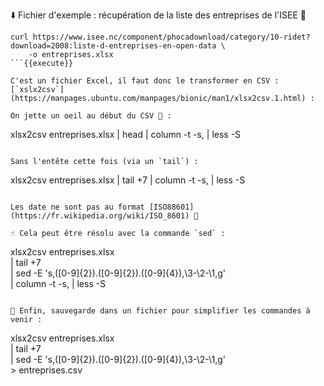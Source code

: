 ⬇️ Fichier d'exemple : récupération de la liste des entreprises de l'ISEE 🏢
```
curl https://www.isee.nc/component/phocadownload/category/10-ridet?download=2008:liste-d-entreprises-en-open-data \
    -o entreprises.xlsx
```{{execute}}

C'est un fichier Excel, il faut donc le transformer en CSV : [`xslx2csv`](https://manpages.ubuntu.com/manpages/bionic/man1/xlsx2csv.1.html) :

On jette un oeil au début du CSV 🧐 :
```
xlsx2csv entreprises.xlsx | head | column -t -s, | less -S
```{{execute}}

Sans l'entête cette fois (via un `tail`) :
```
xlsx2csv entreprises.xlsx | tail +7 | column -t -s, | less -S
```{{execute}}

Les date ne sont pas au format [ISO88601](https://fr.wikipedia.org/wiki/ISO_8601) 🤔

☝️ Cela peut être résolu avec la commande `sed` :
```
xlsx2csv entreprises.xlsx \
    | tail +7 \
    | sed -E 's,([0-9]{2}).([0-9]{2}).([0-9]{4}),\3-\2-\1,g' \
    | column -t -s, | less -S
```{{execute}}

💾 Enfin, sauvegarde dans un fichier pour simplifier les commandes à venir :
```
xlsx2csv entreprises.xlsx \
    | tail +7 \
    | sed -E 's,([0-9]{2}).([0-9]{2}).([0-9]{4}),\3-\2-\1,g' \
    > entreprises.csv
```{{execute}}